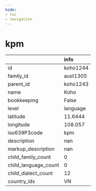 ```yaml
---
hide:
- toc
- navigation
---
```

# kpm
|                      | info     |
|:---------------------|:---------|
| id                   | koho1244 |
| family_id            | aust1305 |
| parent_id            | koho1243 |
| name                 | Koho     |
| bookkeeping          | False    |
| level                | language |
| latitude             | 11.6444  |
| longitude            | 108.057  |
| iso639P3code         | kpm      |
| description          | nan      |
| markup_description   | nan      |
| child_family_count   | 0        |
| child_language_count | 0        |
| child_dialect_count  | 12       |
| country_ids          | VN       |